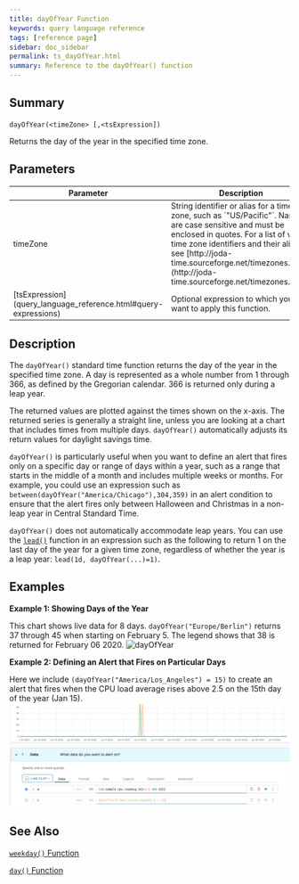 ```yaml
---
title: dayOfYear Function
keywords: query language reference
tags: [reference page]
sidebar: doc_sidebar
permalink: ts_dayOfYear.html
summary: Reference to the dayOfYear() function
---
```

## Summary
```
dayOfYear(<timeZone> [,<tsExpression])
```
Returns the day of the year in the specified time zone.
## Parameters
<table>
<tbody>
<thead>
<tr><th width="20%">Parameter</th><th width="80%">Description</th></tr>
</thead>
<tr><td>timeZone</td>
<td markdown="span">
String identifier or alias for a time zone, such as `"US/Pacific"`. Names are case sensitive and must be enclosed in quotes. For a list of valid time zone identifiers and their aliases, see  [http://joda-time.sourceforge.net/timezones.html](http://joda-time.sourceforge.net/timezones.html).
</td></tr>
<tr>
<td markdown="span"> [tsExpression](query_language_reference.html#query-expressions)</td>
<td>Optional expression to which you want to apply this function. </td>
</tr>
</tbody>
</table>


## Description

The `dayOfYear()` standard time function returns the day of the year in the specified time zone. A day is represented as a whole number from 1 through 366, as defined by the Gregorian calendar. 366 is returned only during a leap year.

The returned values are plotted against the times shown on the x-axis. The returned series is generally a straight line, unless you are looking at a chart that includes times from multiple days.
`dayOfYear()` automatically adjusts its return values for daylight savings time.

`dayOfYear()` is particularly useful when you want to define an alert that fires only on a specific day or range of days within a year, such as a range that starts in the middle of a month and includes multiple weeks or months.
For example, you could use an expression such as `between(dayOfYear("America/Chicago"),304,359)` in an alert condition to ensure that the alert fires only between Halloween and Christmas in a non-leap year in Central Standard Time.

`dayOfYear()` does not automatically accommodate leap years. You can use the [`lead()`](ts_lead.html) function in an expression such as the following to return 1 on the last day of the year for a given time zone, regardless of whether the year is a leap year: `lead(1d, dayOfYear(...)=1)`.


## Examples

**Example 1: Showing Days of the Year**

This chart shows live data for 8 days. `dayOfYear("Europe/Berlin")` returns 37 through 45 when starting on February 5. The legend shows that 38 is returned for February 06 2020.
![dayOfYear](images/ts_dayOfYear.png)

**Example 2: Defining an Alert that Fires on Particular Days**

Here we include `(dayOfYear("America/Los_Angeles") = 15)` to create an alert that fires when the CPU load average rises above 2.5 on the 15th day of the year (Jan 15).
![dayOfYear alert](images/ts_dayOfYear_Alert.png)

## See Also
[`weekday()` Function](ts_weekday.html)

[`day()` Function](ts_day.html)
